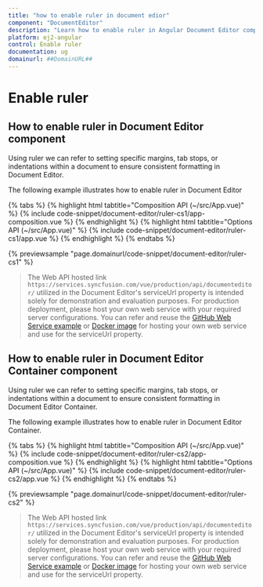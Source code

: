```yaml
---
title: "how to enable ruler in document edior"
component: "DocumentEditor"
description: "Learn how to enable ruler in Angular Document Editor component."
platform: ej2-angular
control: Enable ruler
documentation: ug
domainurl: ##DomainURL##
---
```


# Enable ruler

## How to enable ruler in Document Editor component

Using ruler we can refer to setting specific margins, tab stops, or indentations within a document to ensure consistent formatting in Document Editor.

The following example illustrates how to enable ruler in Document Editor

{% tabs %}
{% highlight html tabtitle="Composition API (~/src/App.vue)" %}
{% include code-snippet/document-editor/ruler-cs1/app-composition.vue %}
{% endhighlight %}
{% highlight html tabtitle="Options API (~/src/App.vue)" %}
{% include code-snippet/document-editor/ruler-cs1/app.vue %}
{% endhighlight %}
{% endtabs %}
        
{% previewsample "page.domainurl/code-snippet/document-editor/ruler-cs1" %}

> The Web API hosted link `https://services.syncfusion.com/vue/production/api/documenteditor/` utilized in the Document Editor's serviceUrl property is intended solely for demonstration and evaluation purposes. For production deployment, please host your own web service with your required server configurations. You can refer and reuse the [GitHub Web Service example](https://github.com/SyncfusionExamples/EJ2-DocumentEditor-WebServices) or [Docker image](https://hub.docker.com/r/syncfusion/word-processor-server) for hosting your own web service and use for the serviceUrl property.

## How to enable ruler in Document Editor Container component

Using ruler we can refer to setting specific margins, tab stops, or indentations within a document to ensure consistent formatting in Document Editor Container.

The following example illustrates how to enable ruler in Document Editor Container.

{% tabs %}
{% highlight html tabtitle="Composition API (~/src/App.vue)" %}
{% include code-snippet/document-editor/ruler-cs2/app-composition.vue %}
{% endhighlight %}
{% highlight html tabtitle="Options API (~/src/App.vue)" %}
{% include code-snippet/document-editor/ruler-cs2/app.vue %}
{% endhighlight %}
{% endtabs %}
        
{% previewsample "page.domainurl/code-snippet/document-editor/ruler-cs2" %}

> The Web API hosted link `https://services.syncfusion.com/vue/production/api/documenteditor/` utilized in the Document Editor's serviceUrl property is intended solely for demonstration and evaluation purposes. For production deployment, please host your own web service with your required server configurations. You can refer and reuse the [GitHub Web Service example](https://github.com/SyncfusionExamples/EJ2-DocumentEditor-WebServices) or [Docker image](https://hub.docker.com/r/syncfusion/word-processor-server) for hosting your own web service and use for the serviceUrl property.